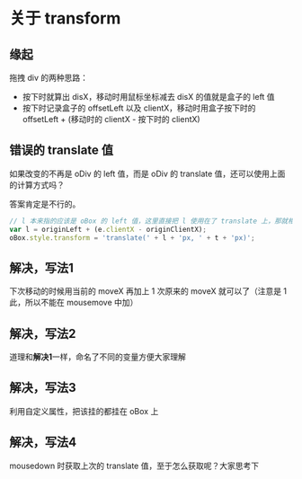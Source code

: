 # 关于 transform

## 缘起

拖拽 div 的两种思路：

- 按下时就算出 disX，移动时用鼠标坐标减去 disX 的值就是盒子的 left 值
- 按下时记录盒子的 offsetLeft 以及 clientX，移动时用盒子按下时的 offsetLeft + (移动时的 clientX - 按下时的 clientX)

## 错误的 translate 值

如果改变的不再是 oDiv 的 left 值，而是 oDiv 的 translate 值，还可以使用上面的计算方式吗？

答案肯定是不行的。

```javascript
// l 本来指的应该是 oBox 的 left 值，这里直接把 l 使用在了 translate 上，那就相当于在定位的基础上又直接 translate 了 l 的值，那肯定是不行的
var l = originLeft + (e.clientX - originClientX);
oBox.style.transform = 'translate(' + l + 'px, ' + t + 'px)';
```

## 解决，写法1

下次移动的时候用当前的 moveX 再加上 1 次原来的 moveX 就可以了（注意是 1 此，所以不能在 mousemove 中加）

## 解决，写法2

道理和**解决1**一样，命名了不同的变量方便大家理解

## 解决，写法3

利用自定义属性，把该挂的都挂在 oBox 上

## 解决，写法4

mousedown 时获取上次的 translate 值，至于怎么获取呢？大家思考下
